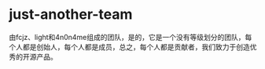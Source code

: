# just-another-team
由fcjz、light和4n0n4me组成的团队，是的，它是一个没有等级划分的团队，每个人都是创始人，每个人都是成员，总之，每个人都是贡献者，我们致力于创造优秀的开源产品。
